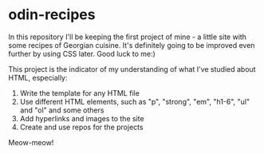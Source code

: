 # odin-recipes
In this repository I'll be keeping the first project of mine - a little site with some recipes of Georgian cuisine. It's definitely going to be improved even further by using CSS later. Good luck to me:)

This project is the indicator of my understanding of what I've studied about HTML, especially:

1) Write the template for any HTML file
2) Use different HTML elements, such as "p", "strong", "em", "h1-6", "ul" and "ol" and some others
3) Add hyperlinks and images to the site
4) Create and use repos for the projects

Meow-meow!